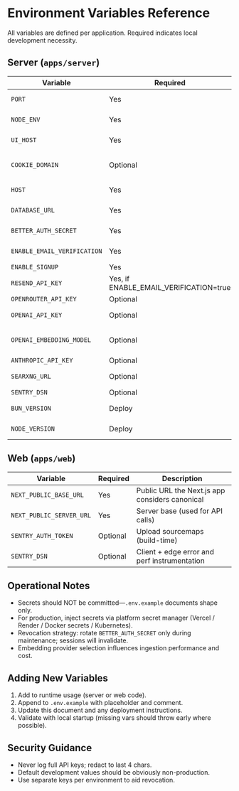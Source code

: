 # Environment Variables Reference

All variables are defined per application. Required indicates local development necessity.

## Server (`apps/server`)

| Variable                    | Required                               | Description                                                |
| --------------------------- | -------------------------------------- | ---------------------------------------------------------- |
| `PORT`                      | Yes                                    | API listen port (default 3030)                             |
| `NODE_ENV`                  | Yes                                    | Environment mode (development/production)                  |
| `UI_HOST`                   | Yes                                    | Origin of the web UI for CORS + redirects                  |
| `COOKIE_DOMAIN`             | Optional                               | Cookie domain (set when using multi-subdomain in dev/prod) |
| `HOST`                      | Yes                                    | Public base URL of server (used in links/emails)           |
| `DATABASE_URL`              | Yes                                    | Postgres connection string                                 |
| `BETTER_AUTH_SECRET`        | Yes                                    | Secret for session / token signing                         |
| `ENABLE_EMAIL_VERIFICATION` | Yes                                    | Toggle email verification flow                             |
| `ENABLE_SIGNUP`             | Yes                                    | Gate public signups                                        |
| `RESEND_API_KEY`            | Yes, if ENABLE_EMAIL_VERIFICATION=true | Resend email provider API key                              |
| `OPENROUTER_API_KEY`        | Optional                               | OpenRouter LLM access                                      |
| `OPENAI_API_KEY`            | Optional                               | OpenAI model + embeddings                                  |
| `OPENAI_EMBEDDING_MODEL`    | Optional                               | Embedding model id (default: text-embedding-3-small)       |
| `ANTHROPIC_API_KEY`         | Optional                               | Anthropic models                                           |
| `SEARXNG_URL`               | Optional                               | Self-hosted meta search endpoint for web search            |
| `SENTRY_DSN`                | Optional                               | Error monitoring (server)                                  |
| `BUN_VERSION`               | Deploy                                 | Pin Bun version in some platforms                          |
| `NODE_VERSION`              | Deploy                                 | Fallback node version for build layers                     |

## Web (`apps/web`)

| Variable                 | Required | Description                                    |
| ------------------------ | -------- | ---------------------------------------------- |
| `NEXT_PUBLIC_BASE_URL`   | Yes      | Public URL the Next.js app considers canonical |
| `NEXT_PUBLIC_SERVER_URL` | Yes      | Server base (used for API calls)               |
| `SENTRY_AUTH_TOKEN`      | Optional | Upload sourcemaps (build-time)                 |
| `SENTRY_DSN`             | Optional | Client + edge error and perf instrumentation   |

## Operational Notes

- Secrets should NOT be committed—`.env.example` documents shape only.
- For production, inject secrets via platform secret manager (Vercel / Render / Docker secrets / Kubernetes).
- Revocation strategy: rotate `BETTER_AUTH_SECRET` only during maintenance; sessions will invalidate.
- Embedding provider selection influences ingestion performance and cost.

## Adding New Variables

1. Add to runtime usage (server or web code).
2. Append to `.env.example` with placeholder and comment.
3. Update this document and any deployment instructions.
4. Validate with local startup (missing vars should throw early where possible).

## Security Guidance

- Never log full API keys; redact to last 4 chars.
- Default development values should be obviously non-production.
- Use separate keys per environment to aid revocation.
